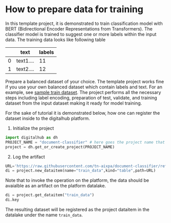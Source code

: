 # How to prepare data for training

In this template project, it is demonstrated to train classification model with BERT (Bidirectional Encoder Representations from Transformers). The classifier model is trained to suggest one or more labels within the
input data. The training data looks like following table

| |text| labels |
|-|----|--------|
|0|text1....| 11
|1|text2....| 12

Prepare a balanced dataset of your choice. The template project works fine if you use your own balanced dataset which contain labels and text. For an example, see  [sample train dataset](/src/train_data.csv). 
The project performs all the necessary steps including label encoding, preparation of test, validate, and training dataset from the input dataset making it ready for model training.

For the sake of tutorial it is demonstrated below, how one can register the dataset inside to the digitalhub platform.

1. Initialize the project

```python
import digitalhub as dh
PROJECT_NAME = "document-classifier" # here goes the project name that you are creating on the platform
project = dh.get_or_create_project(PROJECT_NAME)
```

2. Log the artifact

```python
URL='https://raw.githubusercontent.com/tn-aixpa/document-classifier/refs/heads/main/src/train_data.csv'
di = project.new_dataitem(name="train_data",kind="table",path=URL)
```
Note that to invoke the operation on the platform, the data should be avaialble as an artifact on the platform datalake.

```python
di = project.get_dataitem("train_data")
di.key
```

The resulting dataset will be registered as the project dataitem in the datalake under the name ``train_data``.
